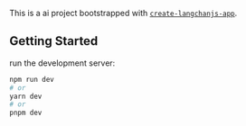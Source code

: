 
This is a ai project bootstrapped with [`create-langchanjs-app`](https://github.com/xff1874/create-langchainjs-app).

## Getting Started

 run the development server:

```bash
npm run dev
# or
yarn dev
# or
pnpm dev
```



